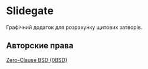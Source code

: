 # Slidegate

Графічний додаток для розрахунку щитових затворів.

## Авторские права

[Zero-Clause BSD (0BSD)](https://opensource.org/licenses/0BSD)
